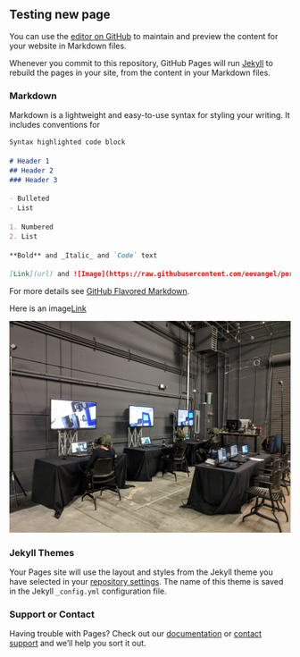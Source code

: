 ## Testing new page

You can use the [editor on GitHub](https://github.com/eevangel/portfolio/edit/master/index.md) to maintain and preview the content for your website in Markdown files.

Whenever you commit to this repository, GitHub Pages will run [Jekyll](https://jekyllrb.com/) to rebuild the pages in your site, from the content in your Markdown files.

### Markdown

Markdown is a lightweight and easy-to-use syntax for styling your writing. It includes conventions for

```markdown
Syntax highlighted code block

# Header 1
## Header 2
### Header 3

- Bulleted
- List

1. Numbered
2. List

**Bold** and _Italic_ and `Code` text

[Link](url) and ![Image](https://raw.githubusercontent.com/eevangel/portfolio/test/media/IMG_20180307_104726.jpg)
```

For more details see [GitHub Flavored Markdown](https://guides.github.com/features/mastering-markdown/).


Here is an image[Link](https://raw.githubusercontent.com/eevangel/portfolio/test/media/IMG_20180307_104726.jpg)


![Image](https://raw.githubusercontent.com/eevangel/portfolio/test/media/IMG_20180307_104726.jpg)

### Jekyll Themes

Your Pages site will use the layout and styles from the Jekyll theme you have selected in your [repository settings](https://github.com/eevangel/portfolio/settings). The name of this theme is saved in the Jekyll `_config.yml` configuration file.

### Support or Contact

Having trouble with Pages? Check out our [documentation](https://help.github.com/categories/github-pages-basics/) or [contact support](https://github.com/contact) and we’ll help you sort it out.
